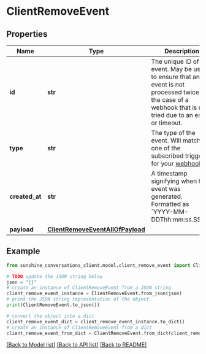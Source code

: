 # ClientRemoveEvent


## Properties

Name | Type | Description | Notes
------------ | ------------- | ------------- | -------------
**id** | **str** | The unique ID of the event. May be used to ensure that an event is not processed twice in the case of a webhook that is re-tried due to an error or timeout. | [optional] 
**type** | **str** | The type of the event. Will match one of the subscribed triggers for your [webhook](#operation/CreateWebhook). | [optional] 
**created_at** | **str** | A timestamp signifying when the event was generated. Formatted as &#x60;YYYY-MM-DDThh:mm:ss.SSSZ&#x60;. | [optional] 
**payload** | [**ClientRemoveEventAllOfPayload**](ClientRemoveEventAllOfPayload.md) |  | [optional] 

## Example

```python
from sunshine_conversations_client.model.client_remove_event import ClientRemoveEvent

# TODO update the JSON string below
json = "{}"
# create an instance of ClientRemoveEvent from a JSON string
client_remove_event_instance = ClientRemoveEvent.from_json(json)
# print the JSON string representation of the object
print(ClientRemoveEvent.to_json())

# convert the object into a dict
client_remove_event_dict = client_remove_event_instance.to_dict()
# create an instance of ClientRemoveEvent from a dict
client_remove_event_from_dict = ClientRemoveEvent.from_dict(client_remove_event_dict)
```
[[Back to Model list]](../README.md#documentation-for-models) [[Back to API list]](../README.md#documentation-for-api-endpoints) [[Back to README]](../README.md)


